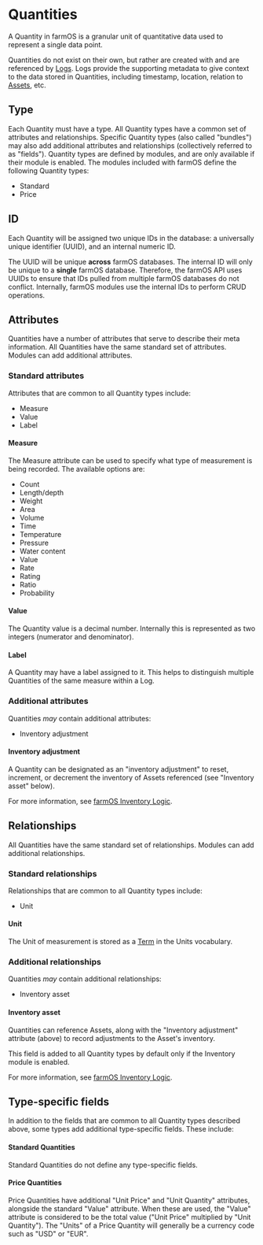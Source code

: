 # Quantities

A Quantity in farmOS is a granular unit of quantitative data used to represent
a single data point.

Quantities do not exist on their own, but rather are created with and are
referenced by [Logs](/model/type/log). Logs provide the supporting metadata to
give context to the data stored in Quantities, including timestamp, location,
relation to [Assets](/model/type/asset), etc.

## Type

Each Quantity must have a type. All Quantity types have a common set of
attributes and relationships. Specific Quantity types (also called "bundles")
may also add additional attributes and relationships (collectively referred to
as "fields"). Quantity types are defined by modules, and are only available if
their module is enabled. The modules included with farmOS define the following
Quantity types:

- Standard
- Price

## ID

Each Quantity will be assigned two unique IDs in the database: a universally
unique identifier (UUID), and an internal numeric ID.

The UUID will be unique **across** farmOS databases. The internal ID will only
be unique to a **single** farmOS database. Therefore, the farmOS API uses UUIDs
to ensure that IDs pulled from multiple farmOS databases do not conflict.
Internally, farmOS modules use the internal IDs to perform CRUD operations.

## Attributes

Quantities have a number of attributes that serve to describe their meta
information. All Quantities have the same standard set of attributes. Modules
can add additional attributes.

### Standard attributes

Attributes that are common to all Quantity types include:

- Measure
- Value
- Label

#### Measure

The Measure attribute can be used to specify what type of measurement is being
recorded. The available options are:

- Count
- Length/depth
- Weight
- Area
- Volume
- Time
- Temperature
- Pressure
- Water content
- Value
- Rate
- Rating
- Ratio
- Probability

#### Value

The Quantity value is a decimal number. Internally this is represented as two
integers (numerator and denominator).

#### Label

A Quantity may have a label assigned to it. This helps to distinguish multiple
Quantities of the same measure within a Log.

### Additional attributes

Quantities *may* contain additional attributes:

- Inventory adjustment

#### Inventory adjustment

A Quantity can be designated as an "inventory adjustment" to reset, increment,
or decrement the inventory of Assets referenced (see "Inventory asset" below).

For more information, see [farmOS Inventory Logic](/model/logic/inventory).

## Relationships

All Quantities have the same standard set of relationships. Modules can add
additional relationships.

### Standard relationships

Relationships that are common to all Quantity types include:

- Unit

#### Unit

The Unit of measurement is stored as a [Term](/model/type/term) in the Units
vocabulary.

### Additional relationships

Quantities *may* contain additional relationships:

- Inventory asset

#### Inventory asset

Quantities can reference Assets, along with the "Inventory adjustment"
attribute (above) to record adjustments to the Asset's inventory.

This field is added to all Quantity types by default only if the Inventory
module is enabled.

For more information, see [farmOS Inventory Logic](/model/logic/inventory).

## Type-specific fields

In addition to the fields that are common to all Quantity types described
above, some types add additional type-specific fields. These include:

#### Standard Quantities

Standard Quantities do not define any type-specific fields.

#### Price Quantities

Price Quantities have additional "Unit Price" and "Unit Quantity" attributes,
alongside the standard "Value" attribute. When these are used, the "Value"
attribute is considered to be the total value ("Unit Price" multiplied by
"Unit Quantity"). The "Units" of a Price Quantity will generally be a
currency code such as "USD" or "EUR".
